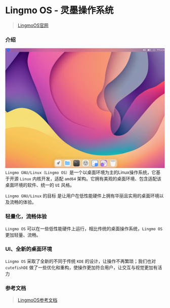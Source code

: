 # Lingmo OS - 灵墨操作系统
> [LingmoOS官网](https://lingmo.org/)

### 介绍
![LingmoOS](../../img/desktop.png)
`Lingmo GNU/Linux（Lingmo OS）`是一个以桌面环境为主的Linux操作系统，它基于开源 `Linux` 内核开发，适配 `amd64` 架构。它拥有美观的桌面环境、包含适配该桌面环境的软件、统一的 `UI` 风格。

`Lingmo GNU/Linux` 的目标 是让用户在低性能硬件上拥有华丽且实用的桌面环境以及流畅的体验。

### 轻量化，流畅体验

`Lingmo OS` 可以在一些低性能硬件上运行，相比传统的桌面操作系统，`Lingmo OS` 更加轻量、流畅。

### UI、全新的桌面环境

`Lingmo OS` 采取了全新的不同于传统 `KDE` 的设计，让操作不再繁琐；我们也对 `cutefishDE` 做了一些优化和重构，使操作更加符合用户，让交互与视觉更加有活力

### 参考文档

>[LingmoOS参考文档](..)